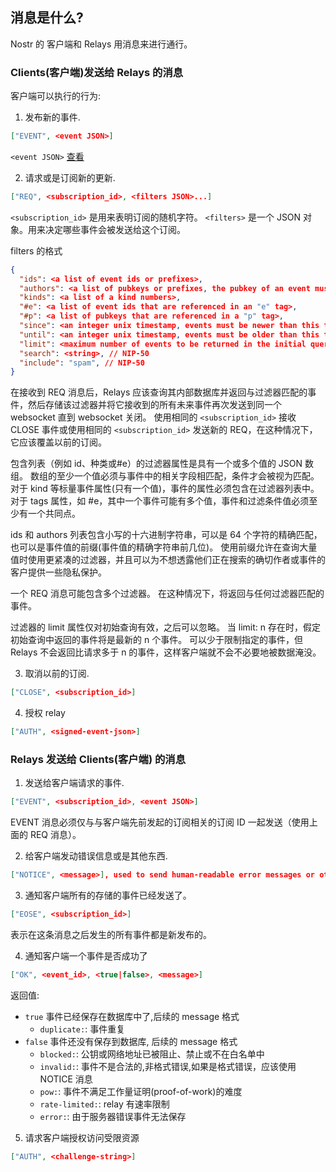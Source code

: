 ## 消息是什么?

Nostr 的 客户端和 Relays 用消息来进行通行。

### Clients(客户端)发送给 Relays 的消息

客户端可以执行的行为:

1. 发布新的事件.

```json
["EVENT", <event JSON>]
```

`<event JSON>` [查看](Event.md)

2. 请求或是订阅新的更新.

```json
["REQ", <subscription_id>, <filters JSON>...]
```

`<subscription_id>` 是用来表明订阅的随机字符。
`<filters>` 是一个 JSON 对象。用来决定哪些事件会被发送给这个订阅。

filters 的格式

```json
{
  "ids": <a list of event ids or prefixes>,
  "authors": <a list of pubkeys or prefixes, the pubkey of an event must be one of these>,
  "kinds": <a list of a kind numbers>,
  "#e": <a list of event ids that are referenced in an "e" tag>,
  "#p": <a list of pubkeys that are referenced in a "p" tag>,
  "since": <an integer unix timestamp, events must be newer than this to pass>,
  "until": <an integer unix timestamp, events must be older than this to pass>,
  "limit": <maximum number of events to be returned in the initial query>,
  "search": <string>, // NIP-50
  "include": "spam", // NIP-50
}
```

在接收到 REQ 消息后，Relays 应该查询其内部数据库并返回与过滤器匹配的事件，然后存储该过滤器并将它接收到的所有未来事件再次发送到同一个 websocket 直到 websocket 关闭。 使用相同的 `<subscription_id>` 接收 CLOSE 事件或使用相同的 `<subscription_id>` 发送新的 REQ，在这种情况下，它应该覆盖以前的订阅。

包含列表（例如 id、种类或#e）的过滤器属性是具有一个或多个值的 JSON 数组。 数组的至少一个值必须与事件中的相关字段相匹配，条件才会被视为匹配。 对于 kind 等标量事件属性(只有一个值)，事件的属性必须包含在过滤器列表中。 对于 tags 属性，如 #e，其中一个事件可能有多个值，事件和过滤条件值必须至少有一个共同点。

ids 和 authors 列表包含小写的十六进制字符串，可以是 64 个字符的精确匹配，也可以是事件值的前缀(事件值的精确字符串前几位)。 使用前缀允许在查询大量值时使用更紧凑的过滤器，并且可以为不想透露他们正在搜索的确切作者或事件的客户提供一些隐私保护。

一个 REQ 消息可能包含多个过滤器。 在这种情况下，将返回与任何过滤器匹配的事件。

过滤器的 limit 属性仅对初始查询有效，之后可以忽略。 当 limit: n 存在时，假定初始查询中返回的事件将是最新的 n 个事件。 可以少于限制指定的事件，但 Relays 不会返回比请求多于 n 的事件，这样客户端就不会不必要地被数据淹没。

3. 取消以前的订阅.

```json
["CLOSE", <subscription_id>]
```

4. 授权 relay

```json
["AUTH", <signed-event-json>]
```

### Relays 发送给 Clients(客户端) 的消息

1. 发送给客户端请求的事件.

```json
["EVENT", <subscription_id>, <event JSON>]
```

EVENT 消息必须仅与与客户端先前发起的订阅相关的订阅 ID 一起发送（使用上面的 REQ 消息）。

2. 给客户端发动错误信息或是其他东西.

```json
["NOTICE", <message>], used to send human-readable error messages or other things to clients.
```

3. 通知客户端所有的存储的事件已经发送了。

```json
["EOSE", <subscription_id>]
```

表示在这条消息之后发生的所有事件都是新发布的。

4. 通知客户端一个事件是否成功了

```json
["OK", <event_id>, <true|false>, <message>]
```

返回值:

- `true` 事件已经保存在数据库中了,后续的 message 格式
  - `duplicate:`: 事件重复
- `false` 事件还没有保存到数据库, 后续的 message 格式
  - `blocked:`: 公钥或网络地址已被阻止、禁止或不在白名单中
  - `invalid:`: 事件不是合法的,非格式错误,如果是格式错误，应该使用 NOTICE 消息
  - `pow:`: 事件不满足工作量证明(proof-of-work)的难度
  - `rate-limited:`: relay 有速率限制
  - `error:`: 由于服务器错误事件无法保存

5. 请求客户端授权访问受限资源

```json
["AUTH", <challenge-string>]
```
